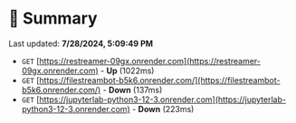 # 📖 Summary
Last updated: **7/28/2024, 5:09:49 PM**

- `GET` [https://restreamer-09gx.onrender.com](https://restreamer-09gx.onrender.com) - **Up** (1022ms)
- `GET` [https://filestreambot-b5k6.onrender.com/](https://filestreambot-b5k6.onrender.com/) - **Down** (137ms)
- `GET` [https://jupyterlab-python3-12-3.onrender.com](https://jupyterlab-python3-12-3.onrender.com) - **Down** (223ms)
